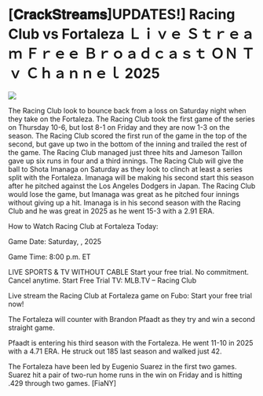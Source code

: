 # [𝐂𝐫𝐚𝐜𝐤𝐒𝐭𝐫𝐞𝐚𝐦𝐬]UPDATES!] Racing Club vs Fortaleza Ｌｉｖｅ Ｓｔｒｅａｍ Ｆｒｅｅ Ｂｒｏａｄｃａｓｔ ＯＮ Ｔｖ Ｃｈａｎｎｅｌ  2025  
  
  
[![](https://i.imgur.com/qSNzIqt.png)](https://movie.rssnews.media/QgxsbtD.php)  
  
The Racing Club look to bounce back from a loss on Saturday night when they take on the Fortaleza. The Racing Club took the first game of the series on Thursday 10-6, but lost 8-1 on Friday and they are now 1-3 on the season. The Racing Club scored the first run of the game in the top of the second, but gave up two in the bottom of the inning and trailed the rest of the game. The Racing Club managed just three hits and Jameson Taillon gave up six runs in four and a third innings. The Racing Club will give the ball to Shota Imanaga on Saturday as they look to clinch at least a series split with the Fortaleza. Imanaga will be making his second start this season after he pitched against the Los Angeles Dodgers in Japan. The Racing Club would lose the game, but Imanaga was great as he pitched four innings without giving up a hit. Imanaga is in his second season with the Racing Club and he was great in 2025 as he went 15-3 with a 2.91 ERA.

How to Watch Racing Club at Fortaleza Today:

Game Date: Saturday, , 2025

Game Time: 8:00 p.m. ET

LIVE SPORTS & TV WITHOUT CABLE
Start your free trial. No commitment. Cancel anytime.
Start Free Trial
TV: MLB.TV – Racing Club

Live stream the Racing Club at Fortaleza game on Fubo: Start your free trial now!

The Fortaleza will counter with Brandon Pfaadt as they try and win a second straight game.

Pfaadt is entering his third season with the Fortaleza. He went 11-10 in 2025 with a 4.71 ERA. He struck out 185 last season and walked just 42.

The Fortaleza have been led by Eugenio Suarez in the first two games. Suarez hit a pair of two-run home runs in the win on Friday and is hitting .429 through two games. [FiaNY]